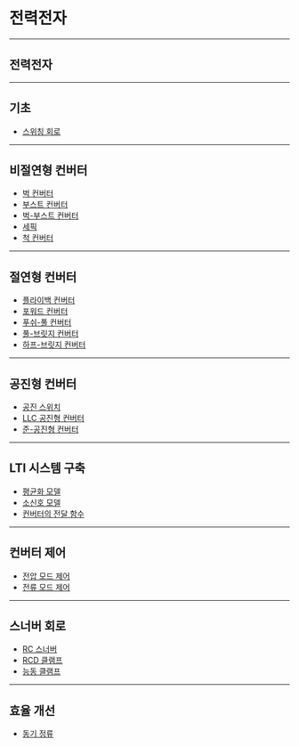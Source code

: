 # 전력전자

---

## 전력전자

---

## 기초
- [스위칭 회로](./SwitchingCircuit.md)

---

## 비절연형 컨버터
- [벅 컨버터](./BuckConverter.md)
- [부스트 컨버터]()
- [벅-부스트 컨버터]()
- [세픽]()
- [척 컨버터]()

---

## 절연형 컨버터
- [플라이백 컨버터]()
- [포워드 컨버터]()
- [푸쉬-풀 컨버터]()
- [풀-브릿지 컨버터]()
- [하프-브릿지 컨버터]()

---

## 공진형 컨버터
- [공진 스위치]()
- [LLC 공진형 컨버터]()
- [준-공진형 컨버터]()

---

## LTI 시스템 구축
- [평균화 모델]()
- [소신호 모델]()
- [컨버터의 전달 함수]()

---

## 컨버터 제어
- [전압 모드 제어]()
- [전류 모드 제어]()

---

## 스너버 회로
- [RC 스너버]()
- [RCD 클램프]()
- [능동 클램프]()

---

## 효율 개선
- [동기 정류]()
